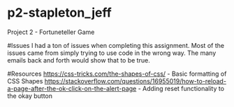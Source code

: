 # p2-stapleton_jeff
Project 2 - Fortuneteller Game

#Issues 
I had a ton of issues when completing this assignment. Most of the issues came from simply trying to use code in the wrong way. The many emails back and forth would show that to be true.

#Resources 
https://css-tricks.com/the-shapes-of-css/ - Basic formatting of CSS Shapes
https://stackoverflow.com/questions/16955019/how-to-reload-a-page-after-the-ok-click-on-the-alert-page - Adding reset functionality to the okay button 
